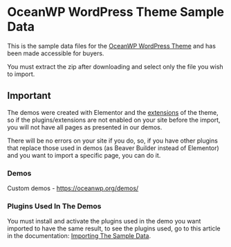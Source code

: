 # OceanWP WordPress Theme Sample Data
This is the sample data files for the <a href="https://oceanwp.org/" title="OceanWP WordPress Theme" target="_blank">OceanWP WordPress Theme</a> and has been made accessible for buyers.

You must extract the zip after downloading and select only the file you wish to import.

## Important
The demos were created with Elementor and the <a href="https://oceanwp.org/extensions/" title="OceanWP Extensions" target="_blank">extensions</a> of the theme, so if the plugins/extensions are not enabled on your site before the import, you will not have all pages as presented in our demos.

There will be no errors on your site if you do, so, if you have other plugins that replace those used in demos (as Beaver Builder instead of Elementor) and you want to import a specific page, you can do it.

### Demos
Custom demos - https://oceanwp.org/demos/

### Plugins Used In The Demos
You must install and activate the plugins used in the demo you want imported to have the same result, to see the plugins used, go to this article in the documentation: <a href="http://docs.oceanwp.org/article/52-importing-the-sample-data" title="Importing The Sample Data" target="_blank">Importing The Sample Data</a>.